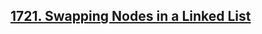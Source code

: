 ## [1721. Swapping Nodes in a Linked List](https://leetcode.com/problems/swapping-nodes-in-a-linked-list)

